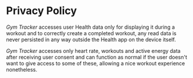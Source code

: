 # Privacy Policy
_Gym Tracker_ accesses user Health data only for displaying it during a workout and to correctly create a completed workout, any read data is never persisted in any way outside the Health app on the device itself.

_Gym Tracker_ accesses only heart rate, workouts and active energy data after receiving user consent and can function as normal if the user doesn't want to give access to some of these, allowing a nice workout experience nonetheless.

